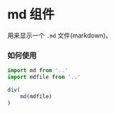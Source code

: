 # md 组件

用来显示一个 `.md` 文件(markdown)。

### 如何使用

```typescript
import md from '..'
import mdfile from '..'

div(
	md(mdfile)
)
```

